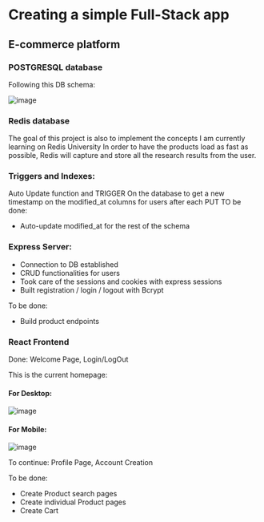 # Creating a simple Full-Stack app

## E-commerce platform

### POSTGRESQL database 

Following this DB schema:

![image](https://user-images.githubusercontent.com/32515747/182545523-274e6173-0581-4c8d-9ff6-3478ec060810.png)

### Redis database 

The goal of this project is also to implement the concepts I am currently learning on Redis University
In order to have the products load as fast as possible, Redis will capture and store all the research results from the user.


### Triggers and Indexes:
Auto Update function and TRIGGER On the database to get a new timestamp on the modified_at columns for users after each PUT
TO be done:
- Auto-update modified_at for the rest of the schema


### Express Server:

- Connection to DB established
- CRUD functionalities for users
- Took care of the sessions and cookies with express sessions
- Built registration / login / logout with Bcrypt

To be done:
- Build product endpoints

### React Frontend

Done: Welcome Page, Login/LogOut

This is the current homepage:

#### For Desktop:

![image](https://user-images.githubusercontent.com/32515747/184383824-6cbaba44-72e3-471e-af40-6c272022b00c.png)

#### For Mobile:

![image](https://user-images.githubusercontent.com/32515747/184384425-5a82b15d-35d8-467f-bad3-3426bfb57469.png)


To continue: Profile Page, Account Creation

To be done: 
- Create Product search pages
- Create individual Product pages
- Create Cart
